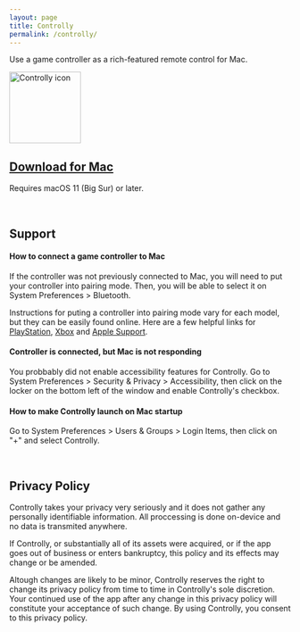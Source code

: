 ```yaml
---
layout: page
title: Controlly
permalink: /controlly/
---
```


Use a game controller as a rich-featured remote control for Mac.

<img
src="{{ site.baseurl }}/images/apps/controlly.png"
alt="Controlly icon"
height="128"
style="padding: 0px">

## [Download for Mac][DownloadLinkMac]

[DownloadLinkMac]: https://apps.apple.com/app/controlly/id1548544614

Requires macOS 11 (Big Sur) or later.

<a id="support"></a>

<br/>

## Support

#### How to connect a game controller to Mac

If the controller was not previously connected to Mac, you will need to put your controller into pairing mode. Then, you will be able to select it on System Preferences > Bluetooth.

Instructions for puting a controller into pairing mode vary for each model, but they can be easily found online. Here are a few helpful links for [PlayStation], [Xbox] and [Apple Support].

<!-- - For a PlayStation controller, press the PS button and Share button at the same time for a few seconds until the controller lights start flashing.

- For Bluetooth enabled Xbox controllers, press and hold the Pair button for a few seconds. -->

[PlayStation]: https://www.playstation.com/en-us/support/hardware/ps4-pair-dualshock-4-wireless-with-pc-or-mac/
[Xbox]: https://support.xbox.com/en-US/help/hardware-network/accessories/connect-and-troubleshoot-xbox-one-bluetooth-issues
[Apple Support]: https://support.apple.com/en-us/HT210414


#### Controller is connected, but Mac is not responding

You probbably did not enable accessibility features for Controlly. Go to System Preferences > Security & Privacy > Accessibility, then click on the locker on the bottom left of the window and enable Controlly's checkbox.

<!-- #### Mac shows an error when trying to open the .dmg installer

Right-click on the file, then click "open". If it still gives an error, try other options from [Apple Community] and [Apple Support].

[Apple Community]: https://discussions.apple.com/thread/250425993
[Apple Support]: https://support.apple.com/en-us/HT202491 -->

#### How to make Controlly launch on Mac startup

Go to System Preferences > Users & Groups > Login Items, then click on "+" and select Controlly.

<br/>

## Privacy Policy

Controlly takes your privacy very seriously and it does not gather any personally identifiable information. All proccessing is done on-device and no data is transmited anywhere.

If Controlly, or substantially all of its assets were acquired, or if the app goes out of business or enters bankruptcy, this policy and its effects may change or be amended.

Altough changes are likely to be minor, Controlly reserves the right to change its privacy policy from time to time in Controlly's sole discretion. Your continued use of the app after any change in this privacy policy will constitute your acceptance of such change. By using Controlly, you consent to this privacy policy.
